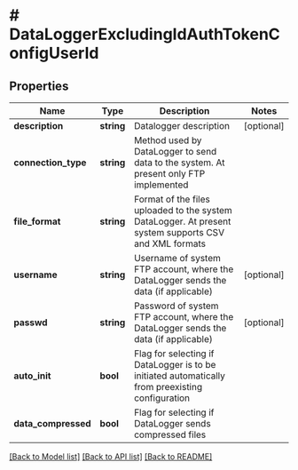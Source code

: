 # # DataLoggerExcludingIdAuthTokenConfigUserId

## Properties

Name | Type | Description | Notes
------------ | ------------- | ------------- | -------------
**description** | **string** | Datalogger description | [optional] 
**connection_type** | **string** | Method used by DataLogger to send data to the system. At present only FTP implemented | 
**file_format** | **string** | Format of the files uploaded to the system DataLogger. At present system supports CSV and XML formats | 
**username** | **string** | Username of system FTP account, where the DataLogger sends the data (if applicable) | [optional] 
**passwd** | **string** | Password of system FTP account, where the DataLogger sends the data (if applicable) | [optional] 
**auto_init** | **bool** | Flag for selecting if DataLogger is to be initiated automatically from preexisting configuration | 
**data_compressed** | **bool** | Flag for selecting if DataLogger sends compressed files | 

[[Back to Model list]](../../README.md#documentation-for-models) [[Back to API list]](../../README.md#documentation-for-api-endpoints) [[Back to README]](../../README.md)


